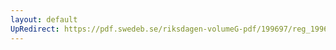 ```yaml
---
layout: default
UpRedirect: https://pdf.swedeb.se/riksdagen-volumeG-pdf/199697/reg_199697/reg_199697_0261.pdf
---
```

